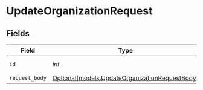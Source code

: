 # UpdateOrganizationRequest


## Fields

| Field                                                                                        | Type                                                                                         | Required                                                                                     | Description                                                                                  |
| -------------------------------------------------------------------------------------------- | -------------------------------------------------------------------------------------------- | -------------------------------------------------------------------------------------------- | -------------------------------------------------------------------------------------------- |
| `id`                                                                                         | *int*                                                                                        | :heavy_check_mark:                                                                           | Organization identifier                                                                      |
| `request_body`                                                                               | [Optional[models.UpdateOrganizationRequestBody]](../models/updateorganizationrequestbody.md) | :heavy_minus_sign:                                                                           | N/A                                                                                          |